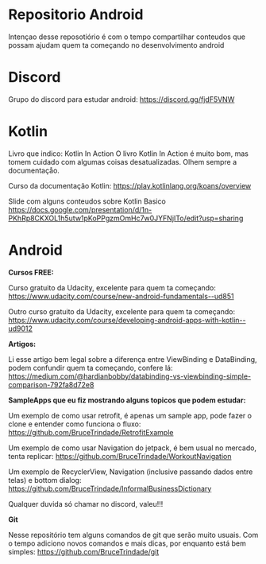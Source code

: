 # Repositorio Android

Intençao desse reposotiório é com o tempo compartilhar conteudos que possam ajudam quem ta começando no desenvolvimento android

# Discord

Grupo do discord para estudar android: https://discord.gg/fjdF5VNW 

# Kotlin

Livro que indico: Kotlin In Action
O livro Kotlin In Action é muito bom, mas tomem cuidado com algumas coisas desatualizadas. Olhem sempre a documentaçåo.

Curso da documentação Kotlin: 
https://play.kotlinlang.org/koans/overview

Slide com alguns conteudos sobre Kotlin Basico
https://docs.google.com/presentation/d/1n-PKhRp8CKXOL1h5utw1pKoPPgzmOmHc7w0JYFNjITo/edit?usp=sharing

# Android

**Cursos FREE:**

Curso gratuito da Udacity, excelente para quem ta começando: https://www.udacity.com/course/new-android-fundamentals--ud851

Outro curso gratuito da Udacity, excelente para quem ta começando: https://www.udacity.com/course/developing-android-apps-with-kotlin--ud9012

**Artigos:** 

Li esse artigo bem legal sobre a diferença entre ViewBinding e DataBinding, podem confundir quem ta começando, confere lá: https://medium.com/@hardianbobby/databinding-vs-viewbinding-simple-comparison-792fa8d72e8

**SampleApps que eu fiz mostrando alguns topicos que podem estudar:** 

Um exemplo de como usar retrofit, é apenas um sample app, pode fazer o clone e entender como funciona o fluxo: https://github.com/BruceTrindade/RetrofitExample

Um exemplo de como usar Navigation do jetpack, é bem usual no mercado, tenta replicar:
https://github.com/BruceTrindade/WorkoutNavigation

Um exemplo de RecyclerView, Navigation (inclusive passando dados entre telas) e bottom  dialog:
https://github.com/BruceTrindade/InformalBusinessDictionary

Qualquer duvida só chamar no discord, valeu!!!

**Git**

Nesse repositório tem alguns comandos de git que serão muito usuais. Com o tempo adiciono novos comandos e mais dicas, por enquanto está bem simples:
https://github.com/BruceTrindade/git
